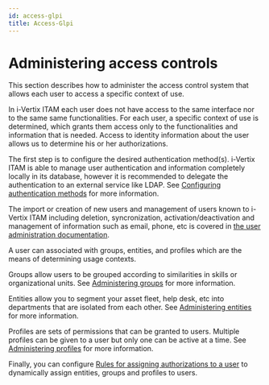 ```yaml
---
id: access-glpi
title: Access-Glpi
---
```


# Administering access controls

This section describes how to administer the access control system that
allows each user to access a specific context of use.

In i-Vertix ITAM each user does not have access to the same interface nor to the
same same functionalities. For each user, a specific context of use is
determined, which grants them access only to the functionalities and
information that is needed. Access to identity information about the
user allows us to determine his or her authorizations.

The first step is to configure the desired authentication method(s).
i-Vertix ITAM is able to manage user authentication and information completely
locally in its database, however it is recommended to delegate the
authentication to an external service like LDAP. See
[Configuring authentication methods](modules/configuration/authentication) for more information.

The import or creation of new users and management of users known to
i-Vertix ITAM including deletion, syncronization, activation/deactivation and
management of information such as email, phone, etc is covered in
[the user administration documentation](../modules/administration/users/users).

A user can associated with groups, entities, and profiles which are the
means of determining usage contexts.

Groups allow users to be grouped according to similarities in skills or
organizational units. See
[Administering groups](../modules/administration/groups) for more information.

Entities allow you to segment your asset fleet, help desk, etc into
departments that are isolated from each other. See
[Administering entities](../modules/administration/entities) for more information.

Profiles are sets of permissions that can be granted to users. Multiple
profiles can be given to a user but only one can be active at a time.
See
[Administering profiles](../modules/administration/profiles/profiles) for more information.

Finally, you can configure
[Rules for assigning authorizations to a user](../modules/administration/rules/userauthorizations) to dynamically assign entities, groups and profiles to
users.
